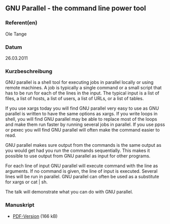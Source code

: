 
 
## GNU Parallel - the command line power tool


### Referent(en)
 Ole Tange

### Datum
 26.03.2011

### Kurzbeschreibung
 GNU parallel is a shell tool for executing jobs in parallel locally or using remote machines. A job is typically a single command or a small script that has to be run for each of the lines in the input. The typical input is a list of files, a list of hosts, a list of users, a list of URLs, or a list of tables.

If you use xargs today you will find GNU parallel very easy to use as GNU parallel is written to have the same options as xargs. If you write loops in shell, you will find GNU parallel may be able to replace most of the loops and make them run faster by running several jobs in parallel. If you use ppss or pexec you will find GNU parallel will often make the command easier to read.

GNU parallel makes sure output from the commands is the same output as you would get had you run the commands sequentially. This makes it possible to use output from GNU parallel as input for other programs.

For each line of input GNU parallel will execute command with the line as arguments. If no command is given, the line of input is executed. Several lines will be run in parallel. GNU parallel can often be used as a substitute for xargs or cat | sh.

The talk will demonstrate what you can do with GNU parallel.


### Manuskript

          
* [PDF-Version](/download/Vortraege/GNU_Parallel_LIT_2011.pdf) (166 kB)
                 
      
  

